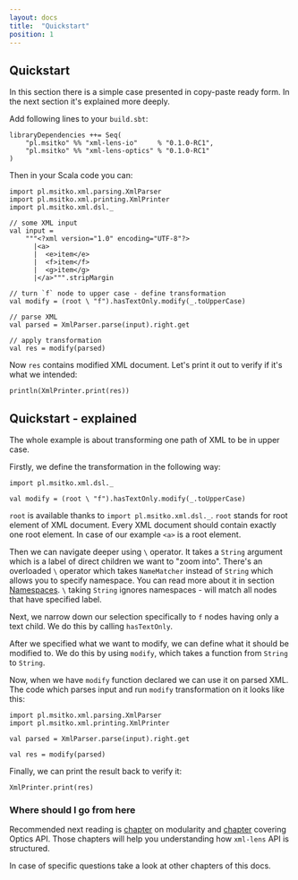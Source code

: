 ```yaml
---
layout: docs
title:  "Quickstart"
position: 1
---
```


## Quickstart

In this section there is a simple case presented in copy-paste ready form. In the next section it's
explained more deeply.

Add following lines to your `build.sbt`:

```
libraryDependencies ++= Seq(
	"pl.msitko" %% "xml-lens-io"     % "0.1.0-RC1",
	"pl.msitko" %% "xml-lens-optics" % "0.1.0-RC1"
)
```

Then in your Scala code you can:

```tut:silent
import pl.msitko.xml.parsing.XmlParser
import pl.msitko.xml.printing.XmlPrinter
import pl.msitko.xml.dsl._

// some XML input
val input =
    """<?xml version="1.0" encoding="UTF-8"?>
      |<a>
      |  <e>item</e>
      |  <f>item</f>
      |  <g>item</g>
      |</a>""".stripMargin

// turn `f` node to upper case - define transformation
val modify = (root \ "f").hasTextOnly.modify(_.toUpperCase)

// parse XML
val parsed = XmlParser.parse(input).right.get

// apply transformation
val res = modify(parsed)
```

Now `res` contains modified XML document. Let's print it out to verify if it's what we intended:

```tut:book
println(XmlPrinter.print(res))
```

## Quickstart - explained

The whole example is about transforming one path of XML to be in upper case.

Firstly, we define the transformation in the following way:

```tut:book
import pl.msitko.xml.dsl._

val modify = (root \ "f").hasTextOnly.modify(_.toUpperCase)
```

`root` is available thanks to `import pl.msitko.xml.dsl._`. `root` stands for root element of XML
document. Every XML document should contain exactly one root element. In case of our example `<a>`
is a root element.

Then we can navigate deeper using `\` operator. It takes a `String` argument which is a label of direct children we want to
"zoom into". There's an overloaded `\` operator which takes `NameMatcher` instead of `String` which allows you to specify
namespace. You can read more about it in section [Namespaces](docs/namespaces.html). `\` taking `String` ignores namespaces -
will match all nodes that have specified label.

Next, we narrow down our selection specifically to `f` nodes having only a text child. We do this by calling `hasTextOnly`.

After we specified what we want to modify, we can define what it should be modified to. We do this by using `modify`,
which takes a function from `String` to `String`.

Now, when we have `modify` function declared we can use it on parsed XML. The code which parses input and
run `modify` transformation on it looks like this:

```tut:silent
import pl.msitko.xml.parsing.XmlParser
import pl.msitko.xml.printing.XmlPrinter

val parsed = XmlParser.parse(input).right.get

val res = modify(parsed)
```

Finally, we can print the result back to verify it:

```tut:book
XmlPrinter.print(res)
```

### Where should I go from here

Recommended next reading is [chapter](docs/modularity.html) on modularity and [chapter](docs/optics.html)
covering Optics API. Those chapters will help you understanding how `xml-lens` API is structured.

In case of specific questions take a look at other chapters of this docs.

